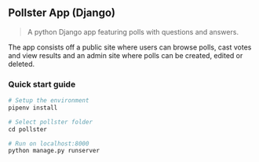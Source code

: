 ## Pollster App (Django)

>A python Django app featuring polls with questions and answers. 

The app consists off a public site where users can browse polls, cast votes and view results and an admin site where polls can be created, edited or deleted.

### Quick start guide

```python
# Setup the environment
pipenv install

# Select pollster folder
cd pollster

# Run on localhost:8000
python manage.py runserver
```
